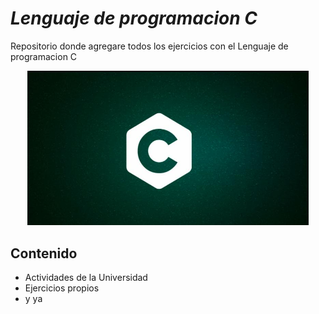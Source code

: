 
# _Lenguaje de programacion C_
Repositorio donde agregare todos los ejercicios con el Lenguaje de programacion C

<div align="center">
   <img src="LenguajeC2.png" alt="C" width="450"/>
</div>

##  Contenido

-  Actividades de la Universidad
-  Ejercicios propios
-  y ya

